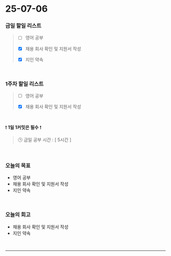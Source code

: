 # 25-07-06

### 금일 할일 리스트
> - [ ] 영어 공부
>
> - [x] 채용 회사 확인 및 지원서 작성
>
> - [x] 지인 약속

<br/>

### 1주차 할일 리스트
> - [ ] 영어 공부
>
> - [x] 채용 회사 확인 및 지원서 작성

<br/>

❗ **1일 1커밋은 필수** ❗

> 🕒 금일 공부 시간 : [ 5시간 ]

<br/>

### 오늘의 목표
- 영어 공부
- 채용 회사 확인 및 지원서 작성
- 지인 약속

<br>

### 오늘의 회고
- 채용 회사 확인 및 지원서 작성
- 지인 약속


<br/>

---
